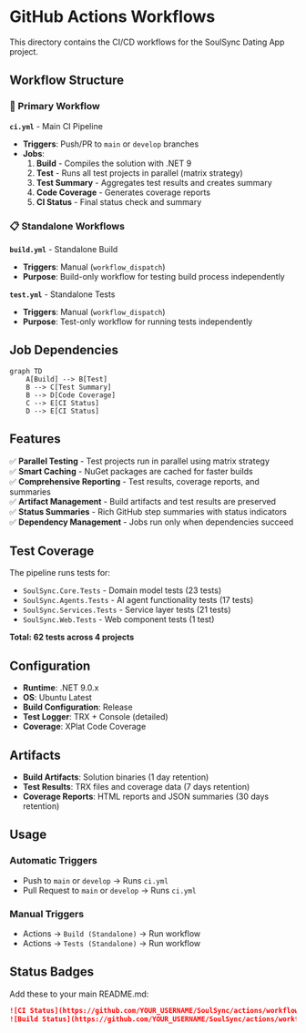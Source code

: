 # GitHub Actions Workflows

This directory contains the CI/CD workflows for the SoulSync Dating App project.

## Workflow Structure

### 🚀 Primary Workflow

**`ci.yml`** - Main CI Pipeline
- **Triggers**: Push/PR to `main` or `develop` branches
- **Jobs**:
  1. **Build** - Compiles the solution with .NET 9
  2. **Test** - Runs all test projects in parallel (matrix strategy)
  3. **Test Summary** - Aggregates test results and creates summary
  4. **Code Coverage** - Generates coverage reports
  5. **CI Status** - Final status check and summary

### 📋 Standalone Workflows

**`build.yml`** - Standalone Build
- **Triggers**: Manual (`workflow_dispatch`)
- **Purpose**: Build-only workflow for testing build process independently

**`test.yml`** - Standalone Tests  
- **Triggers**: Manual (`workflow_dispatch`)
- **Purpose**: Test-only workflow for running tests independently

## Job Dependencies

```mermaid
graph TD
    A[Build] --> B[Test]
    B --> C[Test Summary]
    B --> D[Code Coverage]
    C --> E[CI Status]
    D --> E[CI Status]
```

## Features

✅ **Parallel Testing** - Test projects run in parallel using matrix strategy  
✅ **Smart Caching** - NuGet packages are cached for faster builds  
✅ **Comprehensive Reporting** - Test results, coverage reports, and summaries  
✅ **Artifact Management** - Build artifacts and test results are preserved  
✅ **Status Summaries** - Rich GitHub step summaries with status indicators  
✅ **Dependency Management** - Jobs run only when dependencies succeed  

## Test Coverage

The pipeline runs tests for:
- `SoulSync.Core.Tests` - Domain model tests (23 tests)
- `SoulSync.Agents.Tests` - AI agent functionality tests (17 tests)  
- `SoulSync.Services.Tests` - Service layer tests (21 tests)
- `SoulSync.Web.Tests` - Web component tests (1 test)

**Total: 62 tests across 4 projects**

## Configuration

- **Runtime**: .NET 9.0.x
- **OS**: Ubuntu Latest
- **Build Configuration**: Release
- **Test Logger**: TRX + Console (detailed)
- **Coverage**: XPlat Code Coverage

## Artifacts

- **Build Artifacts**: Solution binaries (1 day retention)
- **Test Results**: TRX files and coverage data (7 days retention)  
- **Coverage Reports**: HTML reports and JSON summaries (30 days retention)

## Usage

### Automatic Triggers
- Push to `main` or `develop` → Runs `ci.yml`
- Pull Request to `main` or `develop` → Runs `ci.yml`

### Manual Triggers
- Actions → `Build (Standalone)` → Run workflow
- Actions → `Tests (Standalone)` → Run workflow

## Status Badges

Add these to your main README.md:

```markdown
![CI Status](https://github.com/YOUR_USERNAME/SoulSync/actions/workflows/ci.yml/badge.svg)
![Build Status](https://github.com/YOUR_USERNAME/SoulSync/actions/workflows/build.yml/badge.svg)
```